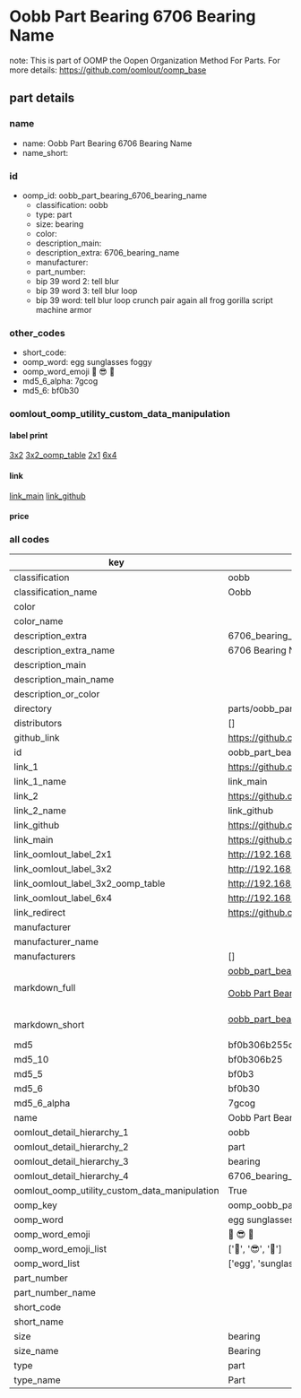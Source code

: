 # Oobb Part Bearing 6706 Bearing Name  

note: This is part of OOMP the Oopen Organization Method For Parts. For more details: https://github.com/oomlout/oomp_base

##  part details
  







### name
* name: Oobb Part Bearing 6706 Bearing Name
* name_short: 
### id
* oomp_id: oobb_part_bearing_6706_bearing_name
  * classification: oobb
  * type: part
  * size: bearing
  * color: 
  * description_main: 
  * description_extra: 6706_bearing_name
  * manufacturer: 
  * part_number: 
  * bip 39 word 2: tell blur
  * bip 39 word 3: tell blur loop
  * bip 39 word: tell blur loop crunch pair again all frog gorilla script machine armor

### other_codes
* short_code: 
* oomp_word: egg sunglasses foggy
* oomp_word_emoji :egg: :sunglasses: :foggy:
* md5_6_alpha: 7gcog
* md5_6: bf0b30






### oomlout_oomp_utility_custom_data_manipulation
#### label print
[3x2](http://192.168.1.245:1112/?label=oomp%207gcog)
[3x2_oomp_table](http://192.168.1.108:1112/?label=oomp%207gcog)
[2x1](http://192.168.1.242:1112/?label=oomp%207gcog)
[6x4](http://192.168.1.55:1112/?label=oomp%207gcog)    

#### link

[link_main](https://github.com/oomlout/oomlout_oomp_version_1_messy/tree/main/parts/oobb_part_bearing_6706_bearing_name) [link_github](https://github.com/oomlout/oomlout_oomp_version_1_messy/tree/main/parts/oobb_part_bearing_6706_bearing_name)                             

#### price







### all codes 
| key | value |  
| --- | --- |  
| classification | oobb |  
| classification_name | Oobb |  
| color |  |  
| color_name |  |  
| description_extra | 6706_bearing_name |  
| description_extra_name | 6706 Bearing Name |  
| description_main |  |  
| description_main_name |  |  
| description_or_color |   |  
| directory | parts/oobb_part_bearing_6706_bearing_name |  
| distributors | [] |  
| github_link | https://github.com/oomlout/oomlout_oomp_part_src/tree/main/parts/oobb_part_bearing_6706_bearing_name |  
| id | oobb_part_bearing_6706_bearing_name |  
| link_1 | https://github.com/oomlout/oomlout_oomp_version_1_messy/tree/main/parts/oobb_part_bearing_6706_bearing_name |  
| link_1_name | link_main |  
| link_2 | https://github.com/oomlout/oomlout_oomp_version_1_messy/tree/main/parts/oobb_part_bearing_6706_bearing_name |  
| link_2_name | link_github |  
| link_github | https://github.com/oomlout/oomlout_oomp_version_1_messy/tree/main/parts/oobb_part_bearing_6706_bearing_name |  
| link_main | https://github.com/oomlout/oomlout_oomp_version_1_messy/tree/main/parts/oobb_part_bearing_6706_bearing_name |  
| link_oomlout_label_2x1 | http://192.168.1.242:1112/?label=oomp%207gcog |  
| link_oomlout_label_3x2 | http://192.168.1.245:1112/?label=oomp%207gcog |  
| link_oomlout_label_3x2_oomp_table | http://192.168.1.108:1112/?label=oomp%207gcog |  
| link_oomlout_label_6x4 | http://192.168.1.55:1112/?label=oomp%207gcog |  
| link_redirect | https://github.com/oomlout/oomlout_oomp_version_1_messy/tree/main/parts/oobb_part_bearing_6706_bearing_name |  
| manufacturer |  |  
| manufacturer_name |  |  
| manufacturers | [] |  
| markdown_full | [oobb_part_bearing_6706_bearing_name](none)<br>[](none)<br>[Oobb Part Bearing 6706 Bearing Name](none)<br><br> |  
| markdown_short | [oobb_part_bearing_6706_bearing_name](none)<br><br> |  
| md5 | bf0b306b255d20cc12cf834f07c61ef6 |  
| md5_10 | bf0b306b25 |  
| md5_5 | bf0b3 |  
| md5_6 | bf0b30 |  
| md5_6_alpha | 7gcog |  
| name | Oobb Part Bearing 6706 Bearing Name |  
| oomlout_detail_hierarchy_1 | oobb |  
| oomlout_detail_hierarchy_2 | part |  
| oomlout_detail_hierarchy_3 | bearing |  
| oomlout_detail_hierarchy_4 | 6706_bearing_name |  
| oomlout_oomp_utility_custom_data_manipulation | True |  
| oomp_key | oomp_oobb_part_bearing_6706_bearing_name |  
| oomp_word | egg sunglasses foggy |  
| oomp_word_emoji | :egg: :sunglasses: :foggy: |  
| oomp_word_emoji_list | [':egg:', ':sunglasses:', ':foggy:'] |  
| oomp_word_list | ['egg', 'sunglasses', 'foggy'] |  
| part_number |  |  
| part_number_name |  |  
| short_code |  |  
| short_name |  |  
| size | bearing |  
| size_name | Bearing |  
| type | part |  
| type_name | Part |  
